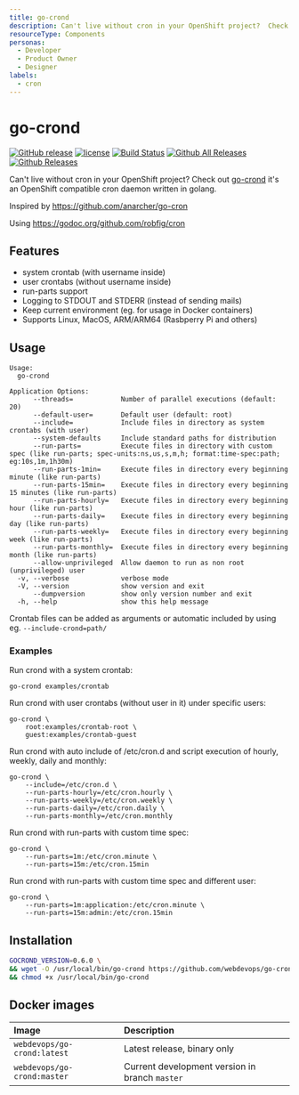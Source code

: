 ```yaml
---
title: go-crond
description: Can't live without cron in your OpenShift project?  Check out [go-crond](https://github.com/BCDevOps/go-crond) it's an OpenShift compatible cron daemon written in golang.
resourceType: Components
personas: 
  - Developer
  - Product Owner
  - Designer
labels:
  - cron
---
```

# go-crond

[![GitHub release](https://img.shields.io/github/release/webdevops/go-crond.svg)](https://github.com/webdevops/go-crond/releases)
[![license](https://img.shields.io/github/license/webdevops/go-crond.svg)](https://github.com/webdevops/go-crond/blob/master/LICENSE)
[![Build Status](https://travis-ci.org/webdevops/go-crond.svg?branch=master)](https://travis-ci.org/webdevops/go-crond)
[![Github All Releases](https://img.shields.io/github/downloads/webdevops/go-crond/total.svg)]()
[![Github Releases](https://img.shields.io/github/downloads/webdevops/go-crond/latest/total.svg)]()

Can't live without cron in your OpenShift project?  Check out [go-crond](https://github.com/BCDevOps/go-crond) it's an OpenShift compatible cron daemon written in golang.

Inspired by https://github.com/anarcher/go-cron

Using https://godoc.org/github.com/robfig/cron


## Features

- system crontab (with username inside)
- user crontabs (without username inside)
- run-parts support
- Logging to STDOUT and STDERR (instead of sending mails)
- Keep current environment (eg. for usage in Docker containers)
- Supports Linux, MacOS, ARM/ARM64 (Rasbperry Pi and others)

## Usage

```
Usage:
  go-crond

Application Options:
      --threads=            Number of parallel executions (default: 20)
      --default-user=       Default user (default: root)
      --include=            Include files in directory as system crontabs (with user)
      --system-defaults     Include standard paths for distribution
      --run-parts=          Execute files in directory with custom spec (like run-parts; spec-units:ns,us,s,m,h; format:time-spec:path; eg:10s,1m,1h30m)
      --run-parts-1min=     Execute files in directory every beginning minute (like run-parts)
      --run-parts-15min=    Execute files in directory every beginning 15 minutes (like run-parts)
      --run-parts-hourly=   Execute files in directory every beginning hour (like run-parts)
      --run-parts-daily=    Execute files in directory every beginning day (like run-parts)
      --run-parts-weekly=   Execute files in directory every beginning week (like run-parts)
      --run-parts-monthly=  Execute files in directory every beginning month (like run-parts)
      --allow-unprivileged  Allow daemon to run as non root (unprivileged) user
  -v, --verbose             verbose mode
  -V, --version             show version and exit
      --dumpversion         show only version number and exit
  -h, --help                show this help message
```

Crontab files can be added as arguments or automatic included by using eg. `--include-crond=path/`

### Examples

Run crond with a system crontab:

    go-crond examples/crontab


Run crond with user crontabs (without user in it) under specific users:

    go-crond \
        root:examples/crontab-root \ 
        guest:examples/crontab-guest


Run crond with auto include of /etc/cron.d and script execution of hourly, weekly, daily and monthly:

    go-crond \
        --include=/etc/cron.d \
        --run-parts-hourly=/etc/cron.hourly \
        --run-parts-weekly=/etc/cron.weekly \
        --run-parts-daily=/etc/cron.daily \
        --run-parts-monthly=/etc/cron.monthly

Run crond with run-parts with custom time spec:

    go-crond \
        --run-parts=1m:/etc/cron.minute \
        --run-parts=15m:/etc/cron.15min

Run crond with run-parts with custom time spec and different user:

    go-crond \
        --run-parts=1m:application:/etc/cron.minute \
        --run-parts=15m:admin:/etc/cron.15min

## Installation

```bash
GOCROND_VERSION=0.6.0 \
&& wget -O /usr/local/bin/go-crond https://github.com/webdevops/go-crond/releases/download/$GOCROND_VERSION/go-crond-64-linux \
&& chmod +x /usr/local/bin/go-crond
```

## Docker images

| Image                       | Description                                    |
|:----------------------------|:-----------------------------------------------|
| `webdevops/go-crond:latest` | Latest release, binary only                    |
| `webdevops/go-crond:master` | Current development version in branch `master` |
